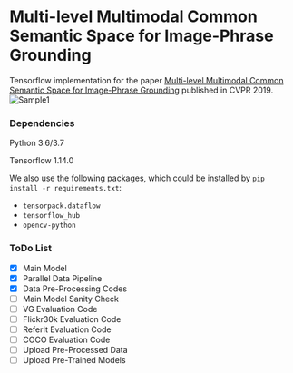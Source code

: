 # Multi-level Multimodal Common Semantic Space for Image-Phrase Grounding
Tensorflow implementation for the paper [Multi-level Multimodal Common Semantic Space for Image-Phrase Grounding](http://openaccess.thecvf.com/content_CVPR_2019/papers/Akbari_Multi-Level_Multimodal_Common_Semantic_Space_for_Image-Phrase_Grounding_CVPR_2019_paper.pdf) published in CVPR 2019.
![Sample1](http://hassanakbari.com/uploads/papers/CVPR19_Results.jpg)

### Dependencies
Python 3.6/3.7

Tensorflow 1.14.0

We also use the following packages, which could be installed by `pip install -r requirements.txt`:
- `tensorpack.dataflow`
- `tensorflow_hub`
- `opencv-python`

### ToDo List

- [x] Main Model
- [x] Parallel Data Pipeline
- [x] Data Pre-Processing Codes
- [ ] Main Model Sanity Check
- [ ] VG Evaluation Code
- [ ] Flickr30k Evaluation Code
- [ ] ReferIt Evaluation Code
- [ ] COCO Evaluation Code
- [ ] Upload Pre-Processed Data
- [ ] Upload Pre-Trained Models
